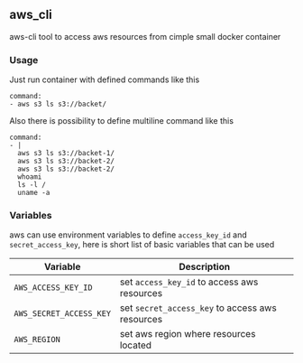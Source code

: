 ## aws_cli

aws-cli tool to access aws resources from cimple small docker container

### Usage

Just run container with defined commands like this
```
command:
- aws s3 ls s3://backet/
```

Also there is possibility to define multiline command like this
```
command:
- |
  aws s3 ls s3://backet-1/
  aws s3 ls s3://backet-2/
  aws s3 ls s3://backet-2/
  whoami
  ls -l /
  uname -a
```


### Variables
aws can use environment variables to define `access_key_id` and `secret_access_key`, here is short list of basic variables that can be used

| Variable | Description |
| -------- | ----------- | 
| `AWS_ACCESS_KEY_ID` | set `access_key_id` to access aws resources |
| `AWS_SECRET_ACCESS_KEY` | set `secret_access_key` to access aws resources |
| `AWS_REGION` | set aws region where resources located |
